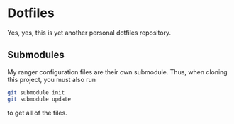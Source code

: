 Dotfiles
========

Yes, yes, this is yet another personal dotfiles repository.

Submodules
----------

My ranger configuration files are their own submodule. Thus, when cloning this project, you must also run

```bash
git submodule init
git submodule update
```

to get all of the files.
